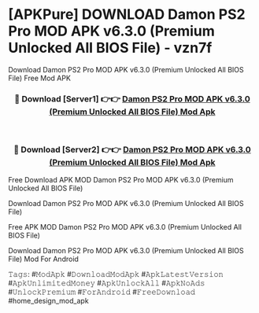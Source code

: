 # [APKPure] DOWNLOAD Damon PS2 Pro MOD APK v6.3.0 (Premium Unlocked All BIOS File) - vzn7f
Download Damon PS2 Pro MOD APK v6.3.0 (Premium Unlocked All BIOS File) Free Mod APK

<div align="center">
<h3>🔴 Download [Server1] 👉👉 <a href="https://apk-comot.site?title=Damon_PS2_Pro_MOD_APK_v6.3.0_(Premium_Unlocked_All_BIOS_File)">Damon PS2 Pro MOD APK v6.3.0 (Premium Unlocked All BIOS File) Mod Apk</a></h3><br>

<h3>🔴 Download [Server2] 👉👉 <a href="https://apk-comot.site?title=Damon_PS2_Pro_MOD_APK_v6.3.0_(Premium_Unlocked_All_BIOS_File)">Damon PS2 Pro MOD APK v6.3.0 (Premium Unlocked All BIOS File) Mod Apk</a></h3>
</div>


Free Download APK MOD Damon PS2 Pro MOD APK v6.3.0 (Premium Unlocked All BIOS File)

Download Damon PS2 Pro MOD APK v6.3.0 (Premium Unlocked All BIOS File) 

Free APK MOD Damon PS2 Pro MOD APK v6.3.0 (Premium Unlocked All BIOS File) 

Download Damon PS2 Pro MOD APK v6.3.0 (Premium Unlocked All BIOS File) Mod For Android

𝚃𝚊𝚐𝚜: #𝙼𝚘𝚍𝙰𝚙𝚔 #𝙳𝚘𝚠𝚗𝚕𝚘𝚊𝚍𝙼𝚘𝚍𝙰𝚙𝚔 #𝙰𝚙𝚔𝙻𝚊𝚝𝚎𝚜𝚝𝚅𝚎𝚛𝚜𝚒𝚘𝚗 #𝙰𝚙𝚔𝚄𝚗𝚕𝚒𝚖𝚒𝚝𝚎𝚍𝙼𝚘𝚗𝚎𝚢 #𝙰𝚙𝚔𝚄𝚗𝚕𝚘𝚌𝚔𝙰𝚕𝚕 #𝙰𝚙𝚔𝙽𝚘𝙰𝚍𝚜 #𝚄𝚗𝚕𝚘𝚌𝚔𝙿𝚛𝚎𝚖𝚒𝚞𝚖 #𝙵𝚘𝚛𝙰𝚗𝚍𝚛𝚘𝚒𝚍 #𝙵𝚛𝚎𝚎𝙳𝚘𝚠𝚗𝚕𝚘𝚊𝚍 #home_design_mod_apk